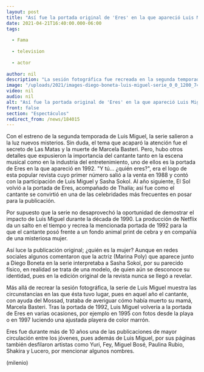 ```yaml
---
layout: post
title: "Así fue la portada original de 'Eres' en la que apareció Luis Miguel con misteriosa mujer"
date: 2021-04-21T16:40:00.000-06:00
tags:
  
  - Fama
  
  - television
  
  - actor
  
author: nil
description: "La sesión fotográfica fue recreada en la segunda temporada de 'Luis Miguel, la serie'; aquí te contamos la historia detrás de esta publicación. "
image: "/uploads/2021/images-diego-boneta-luis-miguel-serie_0_0_1200_747.jpg"
video: nil
audio: nil
alt: "Así fue la portada original de 'Eres' en la que apareció Luis Miguel con misteriosa mujer"
front: false
section: "Espectáculos"
redirect_from: /news/184015
---
```


Con el estreno de la segunda temporada de Luis Miguel, la serie salieron a la luz nuevos misterios. Sin duda, el tema que acaparó la atención fue el secreto de Las Matas y la muerte de Marcela Basteri. Pero, hubo otros detalles que expusieron la importancia del cantante tanto en la escena musical como en la industria del entretenimiento, uno de ellos es la portada de Eres en la que apareció en 1992.  "Y tú... ¿quién eres?", era el logo de esta popular revista cuyo primer número salió a la venta en 1988 y contó con la participación de Luis Miguel y Sasha Sokol. Al año siguiente, El Sol volvió a la portada de Eres, acompañado de Thalía; así fue como el cantante se convirtió en una de las celebridades más frecuentes en posar para la publicación.  

Por supuesto que la serie no desaprovechó la oportunidad de demostrar el impacto de Luis Miguel durante la década de 1990. La producción de Netflix da un salto en el tiempo y recrea la mencionada portada de 1992 para la que el cantante posó frente a un fondo animal print de cebra y en compañía de una misteriosa mujer.  

Así luce la publicación original; ¿quién es la mujer? Aunque en redes sociales algunos comentaron que la actriz (Marina Poly) que aparece junto a Diego Boneta en la serie interpretaba a Sasha Sokol, por su parecido físico, en realidad se trata de una modelo, de quien aún se desconoce su identidad, pues en la edición original de la revista nunca se llegó a revelar.

Más allá de recrear la sesión fotográfica, la serie de Luis Miguel muestra las circunstancias en las que ésta tuvo lugar, pues en aquel año el cantante, con ayuda del Mossad, trataba de averiguar cómo había muerto su mamá, Marcela Basteri.  Tras la portada de 1992, Luis Miguel volvería a la portada de Eres en varias ocasiones, por ejemplo en 1995 con fotos desde la playa o en 1997 luciendo una ajustada playera de color marrón. 

Eres fue durante más de 10 años una de las publicaciones de mayor circulación entre los jóvenes, pues además de Luis Miguel, por sus páginas también desfilaron artistas como Yuri, Fey, Miguel Bosé, Paulina Rubio, Shakira y Lucero, por mencionar algunos nombres.  

(milenio)